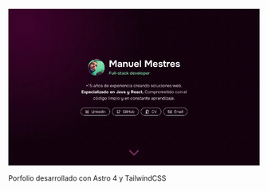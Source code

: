![](https://raw.githubusercontent.com/MMestres/porfolio/main/public/screenshot.webp)

Porfolio desarrollado con Astro 4 y TailwindCSS